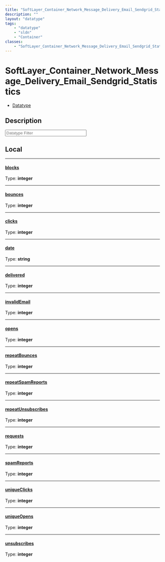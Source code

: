 ```yaml
---
title: "SoftLayer_Container_Network_Message_Delivery_Email_Sendgrid_Statistics"
description: ""
layout: "datatype"
tags:
    - "datatype"
    - "sldn"
    - "Container"
classes:
    - "SoftLayer_Container_Network_Message_Delivery_Email_Sendgrid_Statistics"
---
```


# SoftLayer_Container_Network_Message_Delivery_Email_Sendgrid_Statistics
<div id='service-datatype'>
    <ul id='sldn-reference-tabs'>
        <li id='datatype'> <a href='/reference/datatypes/SoftLayer_Container_Network_Message_Delivery_Email_Sendgrid_Statistics' >Datatype</a></li>
    </ul>
</div>

## Description 






<!-- Filer BEGIN -->
<div class="view-filters">
        <div class="clearfix">
            <div class="search-input-box">
                <input placeholder="Datatype Filter" onkeyup="titleSearch(inputId='prop-input', divId='properties', elementClass='prop-row')" 
                    type="text" id="prop-input" value="" size="30" maxlength="128" class="form-text">
            </div>
        </div>
</div>
<!-- Filer END -->

<div id="properties" class="content">
<div id="localProperties" class="prop-content" >

## Local
<div class="prop-row">

-----
[blocks]: #blocks
#### [blocks]
  
<span class="type-label">Type: </span>**integer**


</div>
<div class="prop-row">

-----
[bounces]: #bounces
#### [bounces]
  
<span class="type-label">Type: </span>**integer**


</div>
<div class="prop-row">

-----
[clicks]: #clicks
#### [clicks]
  
<span class="type-label">Type: </span>**integer**


</div>
<div class="prop-row">

-----
[date]: #date
#### [date]
  
<span class="type-label">Type: </span>**string**


</div>
<div class="prop-row">

-----
[delivered]: #delivered
#### [delivered]
  
<span class="type-label">Type: </span>**integer**


</div>
<div class="prop-row">

-----
[invalidEmail]: #invalidemail
#### [invalidEmail]
  
<span class="type-label">Type: </span>**integer**


</div>
<div class="prop-row">

-----
[opens]: #opens
#### [opens]
  
<span class="type-label">Type: </span>**integer**


</div>
<div class="prop-row">

-----
[repeatBounces]: #repeatbounces
#### [repeatBounces]
  
<span class="type-label">Type: </span>**integer**


</div>
<div class="prop-row">

-----
[repeatSpamReports]: #repeatspamreports
#### [repeatSpamReports]
  
<span class="type-label">Type: </span>**integer**


</div>
<div class="prop-row">

-----
[repeatUnsubscribes]: #repeatunsubscribes
#### [repeatUnsubscribes]
  
<span class="type-label">Type: </span>**integer**


</div>
<div class="prop-row">

-----
[requests]: #requests
#### [requests]
  
<span class="type-label">Type: </span>**integer**


</div>
<div class="prop-row">

-----
[spamReports]: #spamreports
#### [spamReports]
  
<span class="type-label">Type: </span>**integer**


</div>
<div class="prop-row">

-----
[uniqueClicks]: #uniqueclicks
#### [uniqueClicks]
  
<span class="type-label">Type: </span>**integer**


</div>
<div class="prop-row">

-----
[uniqueOpens]: #uniqueopens
#### [uniqueOpens]
  
<span class="type-label">Type: </span>**integer**


</div>
<div class="prop-row">

-----
[unsubscribes]: #unsubscribes
#### [unsubscribes]
  
<span class="type-label">Type: </span>**integer**


</div>
</div>
<!-- LOCAL PROPERTY END -->

</div>


